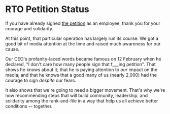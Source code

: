 # RTO Petition Status

If you have already signed [the petition](https://www.coworker.org/petitions/professional-dignity) as an employee,
thank you for your courage and solidarity.

At this point, that particular operation has largely run its course.
We got a good bit of media attention at the time and raised much awareness for our cause.

Our CEO's profanity-laced words became famous on 12 February when he declared,
"I don't care how many people sign that f___ing petition".
That shows he knows about it; that he is paying attention to *our* impact on the media;
and that he knows that a good many of us (nearly 2,000) had the courage to sign *despite* our fears.

It also shows that we're going to need a bigger movement.
That's why we're now recommending steps that will build
community, leadership, and solidarity among the rank-and-file
in a way that help us all achieve better conditions -- together.
